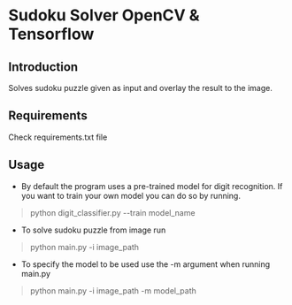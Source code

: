 Sudoku Solver OpenCV & Tensorflow
=================================

Introduction
------------

Solves sudoku puzzle given as input and overlay the result to the image.

## Requirements

Check requirements.txt file

## Usage

- By default the program uses a pre-trained model for digit recognition. If you want to train your own model you
 can do so by running.

 > python digit_classifier.py --train model_name

- To solve sudoku puzzle from image run

 > python main.py -i image_path

- To specify the model to be used use the -m argument when running main.py

 > python main.py -i image_path -m model_path
